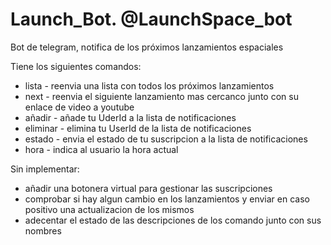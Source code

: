 # Launch_Bot. @LaunchSpace_bot
Bot de telegram, notifica de los próximos lanzamientos espaciales

Tiene los siguientes comandos:

* lista - reenvia una lista con todos los próximos lanzamientos
* next - reenvia el siguiente lanzamiento mas cercanco junto con su enlace de video a youtube
* añadir - añade tu UderId a la lista de notificaciones
* eliminar - elimina tu UserId de la lista de notificaciones
* estado - envia el estado de tu suscripcion a la lista de notificaciones
* hora - indica al usuario la hora actual


Sin implementar:

* añadir una botonera virtual para gestionar las suscripciones
* comprobar si hay algun cambio en los lanzamientos y enviar en caso positivo una actualizacion de los mismos
* adecentar el estado de las descripciones de los comando junto con sus nombres

